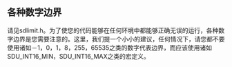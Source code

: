 ## 各种数字边界

请见sdlimit.h。为了使您的代码能够在任何环境中都能够正确无误的运行，各种数字边界是您需要注意的。这里，我们提一个小小的建议，任何情况下，请您都不要使用诸如－1，0，1，8，255，65535之类的数字代表边界，而应该使用诸如SDU_INT16_MIN，SDU_INT16_MAX之类的宏定义。
